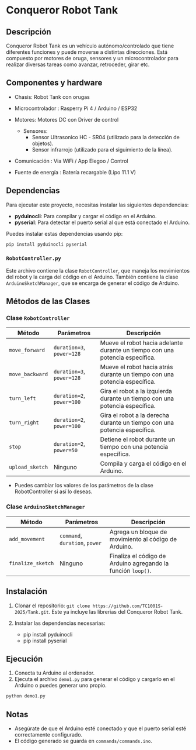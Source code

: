 # Conqueror Robot Tank

## Descripción

Conqueror Robot Tank es un vehículo autónomo/controlado que tiene diferentes funciones y puede moverse
a distintas direcciones. Está compuesto por motores de oruga, sensores y un microcontrolador para realizar
diversas tareas como avanzar, retroceder, girar etc.

## Componentes y hardware

- Chasis: Robot Tank con orugas
- Microcontrolador : Rasperry Pi 4 / Arduino / ESP32
- Motores: Motores DC con Driver de control

  - Sensores:
    - Sensor Ultrasonico HC - SR04 (utilizado para la detección de objetos).
    - Sensor infrarrojo (utilizado para el siguimiento de la línea).

- Comunicación : Via WiFi / App Elegoo / Control
- Fuente de energía : Batería recargable (Lipo 11.1 V)

## Dependencias

Para ejecutar este proyecto, necesitas instalar las siguientes dependencias:

- **pyduinocli**: Para compilar y cargar el código en el Arduino.
- **pyserial**: Para detectar el puerto serial al que está conectado el Arduino.

Puedes instalar estas dependencias usando pip:

```bash
pip install pyduinocli pyserial
```

### `RobotController.py`

Este archivo contiene la clase `RobotController`, que maneja los movimientos del robot y la carga del código en el Arduino. También contiene la clase `ArduinoSketchManager`, que se encarga de generar el código de Arduino.

## Métodos de las Clases

### Clase `RobotController`

| Método          | Parámetros                | Descripción                                                                  |
| --------------- | ------------------------- | ---------------------------------------------------------------------------- |
| `move_forward`  | `duration=3`, `power=128` | Mueve el robot hacia adelante durante un tiempo con una potencia específica. |
| `move_backward` | `duration=3`, `power=128` | Mueve el robot hacia atrás durante un tiempo con una potencia específica.    |
| `turn_left`     | `duration=2`, `power=100` | Gira el robot a la izquierda durante un tiempo con una potencia específica.  |
| `turn_right`    | `duration=2`, `power=100` | Gira el robot a la derecha durante un tiempo con una potencia específica.    |
| `stop`          | `duration=2`, `power=50`  | Detiene el robot durante un tiempo con una potencia específica.              |
| `upload_sketch` | Ninguno                   | Compila y carga el código en el Arduino.                                     |

- Puedes cambiar los valores de los parámetros de la clase RobotController si así lo deseas.

### Clase `ArduinoSketchManager`

| Método            | Parámetros                     | Descripción                                                  |
| ----------------- | ------------------------------ | ------------------------------------------------------------ |
| `add_movement`    | `command`, `duration`, `power` | Agrega un bloque de movimiento al código de Arduino.         |
| `finalize_sketch` | Ninguno                        | Finaliza el código de Arduino agregando la función `loop()`. |

## Instalación

1. Clonar el repositorio: `git clone https://github.com/TC1001S-2025/Tank.git`. Este ya incluye las librerias del Conqueror Robot Tank.

2. Instalar las dependencias necesarias:

   - pip install pyduinocli
   - pip install pyserial

## Ejecución

1. Conecta tu Arduino al ordenador.
2. Ejecuta el archivo `demo1.py` para generar el código y cargarlo en el Arduino o puedes generar uno propio.

```bash
python demo1.py
```

## Notas

- Asegúrate de que el Arduino esté conectado y que el puerto serial esté correctamente configurado.
- El código generado se guarda en `commands/commands.ino`.

